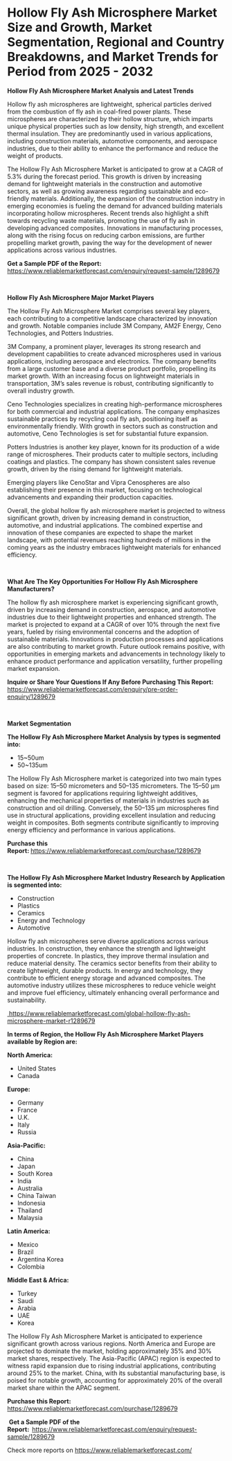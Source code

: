 <p><h1>Hollow Fly Ash Microsphere Market Size and Growth, Market Segmentation, Regional and Country Breakdowns, and Market Trends for Period from 2025 -  2032</h1></p><p><strong>Hollow Fly Ash Microsphere Market Analysis and Latest Trends</strong></p>
<p><p>Hollow fly ash microspheres are lightweight, spherical particles derived from the combustion of fly ash in coal-fired power plants. These microspheres are characterized by their hollow structure, which imparts unique physical properties such as low density, high strength, and excellent thermal insulation. They are predominantly used in various applications, including construction materials, automotive components, and aerospace industries, due to their ability to enhance the performance and reduce the weight of products.</p><p>The Hollow Fly Ash Microsphere Market is anticipated to grow at a CAGR of 5.3% during the forecast period. This growth is driven by increasing demand for lightweight materials in the construction and automotive sectors, as well as growing awareness regarding sustainable and eco-friendly materials. Additionally, the expansion of the construction industry in emerging economies is fueling the demand for advanced building materials incorporating hollow microspheres. Recent trends also highlight a shift towards recycling waste materials, promoting the use of fly ash in developing advanced composites. Innovations in manufacturing processes, along with the rising focus on reducing carbon emissions, are further propelling market growth, paving the way for the development of newer applications across various industries.</p></p>
<p><strong>Get a Sample PDF of the Report:&nbsp;</strong> <a href="https://www.reliablemarketforecast.com/enquiry/request-sample/1289679?utm_campaign=1899&utm_medium=2&utm_source=Github&utm_content=ia&utm_term=16012025&utm_id=hollow-fly-ash-microsphere">https://www.reliablemarketforecast.com/enquiry/request-sample/1289679</a></p>
<p>&nbsp;</p>
<p><strong>Hollow Fly Ash Microsphere Major Market Players</strong></p>
<p><p>The Hollow Fly Ash Microsphere Market comprises several key players, each contributing to a competitive landscape characterized by innovation and growth. Notable companies include 3M Company, AM2F Energy, Ceno Technologies, and Potters Industries.</p><p>3M Company, a prominent player, leverages its strong research and development capabilities to create advanced microspheres used in various applications, including aerospace and electronics. The company benefits from a large customer base and a diverse product portfolio, propelling its market growth. With an increasing focus on lightweight materials in transportation, 3M’s sales revenue is robust, contributing significantly to overall industry growth.</p><p>Ceno Technologies specializes in creating high-performance microspheres for both commercial and industrial applications. The company emphasizes sustainable practices by recycling coal fly ash, positioning itself as environmentally friendly. With growth in sectors such as construction and automotive, Ceno Technologies is set for substantial future expansion.</p><p>Potters Industries is another key player, known for its production of a wide range of microspheres. Their products cater to multiple sectors, including coatings and plastics. The company has shown consistent sales revenue growth, driven by the rising demand for lightweight materials.</p><p>Emerging players like CenoStar and Vipra Cenospheres are also establishing their presence in this market, focusing on technological advancements and expanding their production capacities.</p><p>Overall, the global hollow fly ash microsphere market is projected to witness significant growth, driven by increasing demand in construction, automotive, and industrial applications. The combined expertise and innovation of these companies are expected to shape the market landscape, with potential revenues reaching hundreds of millions in the coming years as the industry embraces lightweight materials for enhanced efficiency.</p></p>
<p>&nbsp;</p>
<p><strong>What Are The Key Opportunities For Hollow Fly Ash Microsphere Manufacturers?</strong></p>
<p><p>The hollow fly ash microsphere market is experiencing significant growth, driven by increasing demand in construction, aerospace, and automotive industries due to their lightweight properties and enhanced strength. The market is projected to expand at a CAGR of over 10% through the next five years, fueled by rising environmental concerns and the adoption of sustainable materials. Innovations in production processes and applications are also contributing to market growth. Future outlook remains positive, with opportunities in emerging markets and advancements in technology likely to enhance product performance and application versatility, further propelling market expansion.</p></p>
<p><strong>Inquire or Share Your Questions If Any Before Purchasing This Report:</strong> <a href="https://www.reliablemarketforecast.com/enquiry/pre-order-enquiry/1289679?utm_campaign=1899&utm_medium=2&utm_source=Github&utm_content=ia&utm_term=16012025&utm_id=hollow-fly-ash-microsphere">https://www.reliablemarketforecast.com/enquiry/pre-order-enquiry/1289679</a></p>
<p>&nbsp;</p>
<p><strong>Market Segmentation</strong></p>
<p><strong>The Hollow Fly Ash Microsphere Market Analysis by types is segmented into:</strong></p>
<p><ul><li>15~50um</li><li>50~135um</li></ul></p>
<p><p>The Hollow Fly Ash Microsphere market is categorized into two main types based on size: 15–50 micrometers and 50–135 micrometers. The 15–50 µm segment is favored for applications requiring lightweight additives, enhancing the mechanical properties of materials in industries such as construction and oil drilling. Conversely, the 50–135 µm microspheres find use in structural applications, providing excellent insulation and reducing weight in composites. Both segments contribute significantly to improving energy efficiency and performance in various applications.</p></p>
<p><strong>Purchase this Report:&nbsp;</strong><a href="https://www.reliablemarketforecast.com/purchase/1289679?utm_campaign=1899&utm_medium=2&utm_source=Github&utm_content=ia&utm_term=16012025&utm_id=hollow-fly-ash-microsphere">https://www.reliablemarketforecast.com/purchase/1289679</a></p>
<p>&nbsp;</p>
<p><strong>The Hollow Fly Ash Microsphere Market Industry Research by Application is segmented into:</strong></p>
<p><ul><li>Construction</li><li>Plastics</li><li>Ceramics</li><li>Energy and Technology</li><li>Automotive</li></ul></p>
<p><p>Hollow fly ash microspheres serve diverse applications across various industries. In construction, they enhance the strength and lightweight properties of concrete. In plastics, they improve thermal insulation and reduce material density. The ceramics sector benefits from their ability to create lightweight, durable products. In energy and technology, they contribute to efficient energy storage and advanced composites. The automotive industry utilizes these microspheres to reduce vehicle weight and improve fuel efficiency, ultimately enhancing overall performance and sustainability.</p></p>
<p><a href="https://www.reliablemarketforecast.com/global-hollow-fly-ash-microsphere-market-r1289679?utm_campaign=1899&utm_medium=2&utm_source=Github&utm_content=ia&utm_term=16012025&utm_id=hollow-fly-ash-microsphere">&nbsp;https://www.reliablemarketforecast.com/global-hollow-fly-ash-microsphere-market-r1289679</a></p>
<p><strong>In terms of Region, the Hollow Fly Ash Microsphere Market Players available by Region are:</strong></p>
<p>
    <p> <strong> North America: </strong>
        <ul>
            <li>United States</li>
            <li>Canada</li>
        </ul>
        </p> 
    <p> <strong> Europe: </strong>
        <ul>
            <li>Germany</li>
            <li>France</li>
            <li>U.K.</li>
            <li>Italy</li>
            <li>Russia</li>
        </ul>
        </p> 
    <p> <strong> Asia-Pacific: </strong>
        <ul>
            <li>China</li>
            <li>Japan</li>
            <li>South Korea</li>
            <li>India</li>
            <li>Australia</li>
            <li>China Taiwan</li>
            <li>Indonesia</li>
            <li>Thailand</li>
            <li>Malaysia</li>
        </ul>
        </p> 
    <p> <strong> Latin America: </strong>
        <ul>
            <li>Mexico</li>
            <li>Brazil</li>
            <li>Argentina Korea</li>
            <li>Colombia</li>
        </ul>
        </p> 
    <p> <strong> Middle East & Africa: </strong>
        <ul>
            <li>Turkey</li>
            <li>Saudi</li>
            <li>Arabia</li>
            <li>UAE</li>
            <li>Korea</li>
        </ul>
    </p>
    </p>
<p><p>The Hollow Fly Ash Microsphere Market is anticipated to experience significant growth across various regions. North America and Europe are projected to dominate the market, holding approximately 35% and 30% market shares, respectively. The Asia-Pacific (APAC) region is expected to witness rapid expansion due to rising industrial applications, contributing around 25% to the market. China, with its substantial manufacturing base, is poised for notable growth, accounting for approximately 20% of the overall market share within the APAC segment.</p></p>
<p><strong>Purchase this Report: </strong><a href="https://www.reliablemarketforecast.com/purchase/1289679?utm_campaign=1899&utm_medium=2&utm_source=Github&utm_content=ia&utm_term=16012025&utm_id=hollow-fly-ash-microsphere">https://www.reliablemarketforecast.com/purchase/1289679</a></p>
<p>&nbsp;<strong>Get a Sample PDF of the Report:&nbsp;&nbsp;</strong><a href="https://www.reliablemarketforecast.com/enquiry/request-sample/1289679?utm_campaign=1899&utm_medium=2&utm_source=Github&utm_content=ia&utm_term=16012025&utm_id=hollow-fly-ash-microsphere">https://www.reliablemarketforecast.com/enquiry/request-sample/1289679</a></p>
<p><strong></strong></p>
<p>Check more reports on <a href="https://www.reliablemarketforecast.com/?utm_campaign=1899&utm_medium=2&utm_source=Github&utm_content=ia&utm_term=16012025&utm_id=hollow-fly-ash-microsphere">https://www.reliablemarketforecast.com/</a></p>